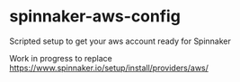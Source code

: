 # spinnaker-aws-config
Scripted setup to get your aws account ready for Spinnaker

Work in progress to replace https://www.spinnaker.io/setup/install/providers/aws/
